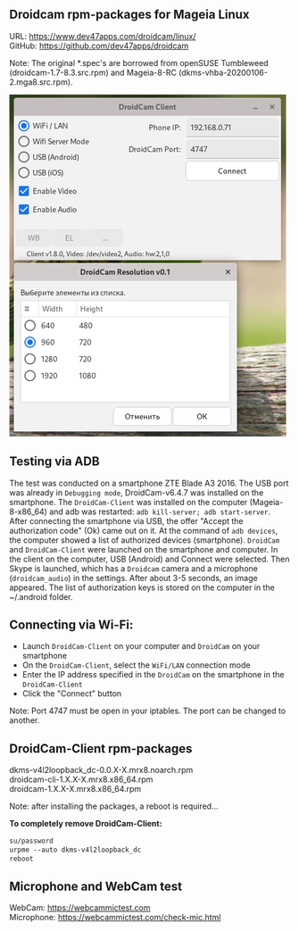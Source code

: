 Droidcam rpm-packages for Mageia Linux
---
URL: https://www.dev47apps.com/droidcam/linux/  
GitHub: https://github.com/dev47apps/droidcam  

Note: The original *.spec's are borrowed from openSUSE Tumbleweed (droidcam-1.7-8.3.src.rpm) and Mageia-8-RC (dkms-vhba-20200106-2.mga8.src.rpm).

![](https://github.com/AKotov-dev/droidcam-rpm/blob/main/scripts/screenshots/screenshot.png)

Testing via ADB
---
The test was conducted on a smartphone ZTE Blade A3 2016. The USB port was already in `Debugging mode`, DroidCam-v6.4.7 was installed on the smartphone. The `DroidCam-Client` was installed on the computer (Mageia-8-x86_64) and adb was restarted: `adb kill-server; adb start-server`. After connecting the smartphone via USB, the offer "Accept the authorization code" (Ok) came out on it. At the command of `adb devices`, the computer showed a list of authorized devices (smartphone). `DroidCam` and `DroidCam-Client` were launched on the smartphone and computer. In the client on the computer, USB (Android) and Connect were selected. Then Skype is launched, which has a `Droidcam` camera and a microphone (`droidcam_audio`) in the settings. After about 3-5 seconds, an image appeared. The list of authorization keys is stored on the computer in the ~/.android folder.

Connecting via Wi-Fi:
---
+ Launch `DroidCam-Client` on your computer and `DroidCam` on your smartphone
+ On the `DroidCam-Client`, select the `WiFi/LAN` connection mode
+ Enter the IP address specified in the `DroidCam` on the smartphone in the `DroidCam-Client`
+ Click the "Connect" button

Note: Port 4747 must be open in your iptables. The port can be changed to another.

DroidCam-Client rpm-packages
---
dkms-v4l2loopback_dc-0.0.X-X.mrx8.noarch.rpm  
droidcam-cli-1.X.X-X.mrx8.x86_64.rpm  
droidcam-1.X.X-X.mrx8.x86_64.rpm  

Note: after installing the packages, a reboot is required...  

**To completely remove DroidCam-Client:**
```
su/password
urpme --auto dkms-v4l2loopback_dc
reboot
```
Microphone and WebCam test
---
WebCam: https://webcammictest.com  
Microphone: https://webcammictest.com/check-mic.html

